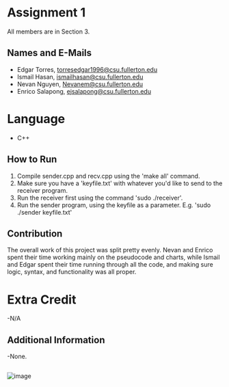 # Assignment 1

All members are in Section 3.

## Names and E-Mails

- Edgar Torres, torresedgar1996@csu.fullerton.edu
- Ismail Hasan, ismailhasan@csu.fullerton.edu
- Nevan Nguyen, Nevanem@csu.fullerton.edu
- Enrico Salapong, ejsalapong@csu.fullerton.edu

# Language
 - C++
 
## How to Run

 1. Compile sender.cpp and recv.cpp using the 'make all' command.
 2. Make sure you have a 'keyfile.txt' with whatever you'd like to send to the receiver program. 
 3. Run the receiver first using the command 'sudo ./receiver'.
 4. Run the sender program, using the keyfile as a parameter. E.g. 'sudo ./sender keyfile.txt'

## Contribution

The overall work of this project was split pretty evenly. Nevan and Enrico spent their time working mainly on the pseudocode and charts, while Ismail and Edgar
spent their time running through all the code, and making sure logic, syntax, and functionality was all proper. 

# Extra Credit
-N/A

## Additional Information
-None.

##

![image](https://user-images.githubusercontent.com/7774059/116769973-f7d55600-a9f4-11eb-9e8c-2d970134858a.png)
